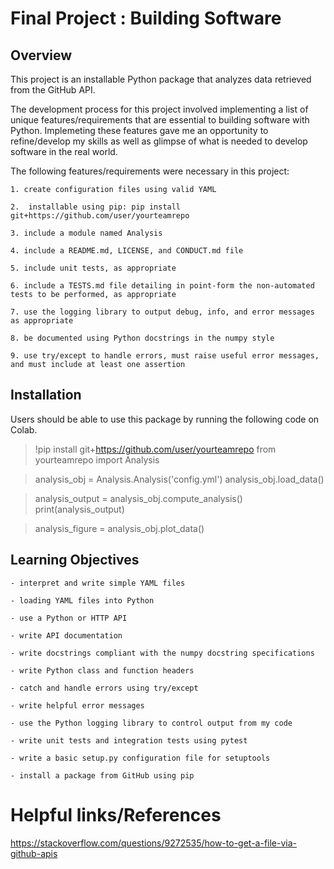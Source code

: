 # Final Project : Building Software

## Overview

This project is an installable Python package that analyzes data retrieved from the GitHub API.

The development process for this project involved implementing a list of unique features/requirements that are essential to building software with Python. Implemeting these features gave me an opportunity to refine/develop my skills as well as glimpse of what is needed to develop software in the real world.

The following features/requirements were necessary in this project:

    1. create configuration files using valid YAML 

    2.  installable using pip: pip install git+https://github.com/user/yourteamrepo

    3. include a module named Analysis
    
    4. include a README.md, LICENSE, and CONDUCT.md file

    5. include unit tests, as appropriate

    6. include a TESTS.md file detailing in point-form the non-automated tests to be performed, as appropriate

    7. use the logging library to output debug, info, and error messages as appropriate

    8. be documented using Python docstrings in the numpy style

    9. use try/except to handle errors, must raise useful error messages, and must include at least one assertion

## Installation

Users should be able to use this package by running the following code on Colab.

> !pip install git+https://github.com/user/yourteamrepo
> from yourteamrepo import Analysis

> analysis_obj = Analysis.Analysis('config.yml')
> analysis_obj.load_data()

> analysis_output = analysis_obj.compute_analysis()
> print(analysis_output)

> analysis_figure = analysis_obj.plot_data()

## Learning Objectives

    - interpret and write simple YAML files

    - loading YAML files into Python
    
    - use a Python or HTTP API
    
    - write API documentation
    
    - write docstrings compliant with the numpy docstring specifications 
    
    - write Python class and function headers 
    
    - catch and handle errors using try/except
    
    - write helpful error messages
    
    - use the Python logging library to control output from my code
    
    - write unit tests and integration tests using pytest
    
    - write a basic setup.py configuration file for setuptools
    
    - install a package from GitHub using pip

# Helpful links/References

https://stackoverflow.com/questions/9272535/how-to-get-a-file-via-github-apis

